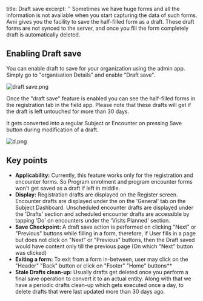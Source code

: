 title: Draft save
excerpt: ''
Sometimes we have huge forms and all the information is not available when you start capturing the data of such forms. Avni gives you the facility to save the half-filled form as a draft. These draft forms are not synced to the server, and once you fill the form completely draft is automatically deleted.

## Enabling Draft save

You can enable draft to save for your organization using the admin app. Simply go to "organisation Details" and enable "Draft save".

![](https://files.readme.io/d824dc2-draft_save.png "draft save.png")

Once the "draft save" feature is enabled you can see the half-filled forms in the registration tab in the field app. Please note that these drafts will get if the draft is left untouched for more than 30 days.

It gets converted into a regular Subject or Encounter on pressing Save button during modification of a draft.

![](https://files.readme.io/8386271-d.png "d.png")

## Key points

* **Applicability:** Currently, this feature works only for the registration and encounter forms. So Program enrolment and program encounter forms won't get saved as a draft if left in middle.
* **Display:** Registration drafts are displayed on the Register screen. Encounter drafts are displayed under the on the 'General' tab on the Subject Dashboard. Unscheduled encounter drafts are displayed under the 'Drafts' section and scheduled encounter drafts are accessible by tapping 'Do' on encounters under the 'Visits Planned' section.
* **Save Checkpoint:** A draft save action is performed on clicking "Next" or "Previous" buttons while filling in a form, therefore, if User fills in a page but does not click on "Next" or "Previous" buttons, then the Draft saved would have content only till the previous page (On which "Next" button was clicked)
* **Exiting a form:** To exit from a form in-between, user may click on the "Header" "Back" button or click on "Footer" "Home" buttons\*\*
* **Stale Drafts clean-up:** Usually drafts get deleted once you perform a final save operation to convert it to an actual entity. Along with that we have a periodic drafts clean-up which gets executed once a day, to delete drafts that were last updated more than 30 days ago.
